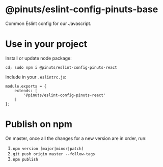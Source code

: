 # @pinuts/eslint-config-pinuts-base
Common Eslint config for our Javascript.

# Use in your project

Install or update node package:
```
cd; sudo npm i @pinuts/eslint-config-pinuts-react
```

Include in your `.eslintrc.js`:

```
module.exports = {
    extends: [
        '@pinuts/eslint-config-pinuts-react'
    ]
};
```

# Publish on npm

On master, once all the changes for a new version are in order, run:

1. `npm version [major|minor|patch]`
2. `git push origin master --follow-tags`
3. `npm publish`
